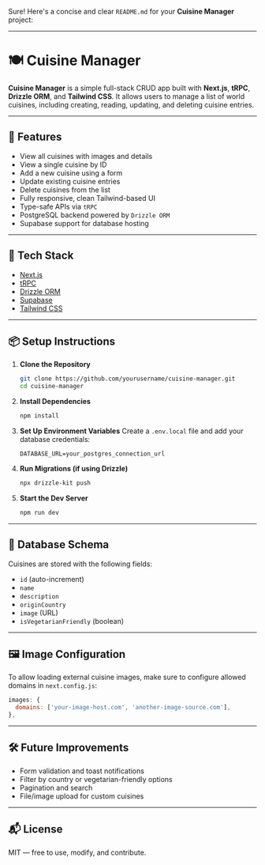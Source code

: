 Sure! Here's a concise and clear `README.md` for your **Cuisine Manager** project:

---

# 🍽️ Cuisine Manager

**Cuisine Manager** is a simple full-stack CRUD app built with **Next.js**, **tRPC**, **Drizzle ORM**, and **Tailwind CSS**. It allows users to manage a list of world cuisines, including creating, reading, updating, and deleting cuisine entries.

---

## 🚀 Features

- View all cuisines with images and details  
- View a single cuisine by ID  
- Add a new cuisine using a form  
- Update existing cuisine entries  
- Delete cuisines from the list  
- Fully responsive, clean Tailwind-based UI  
- Type-safe APIs via `tRPC`  
- PostgreSQL backend powered by `Drizzle ORM`  
- Supabase support for database hosting  

---

## 🧱 Tech Stack

- [Next.js](https://nextjs.org/)
- [tRPC](https://trpc.io/)
- [Drizzle ORM](https://orm.drizzle.team/)
- [Supabase](https://supabase.com/)
- [Tailwind CSS](https://tailwindcss.com/)

---

## 📦 Setup Instructions

1. **Clone the Repository**
   ```bash
   git clone https://github.com/yourusername/cuisine-manager.git
   cd cuisine-manager
   ```

2. **Install Dependencies**
   ```bash
   npm install
   ```

3. **Set Up Environment Variables**
   Create a `.env.local` file and add your database credentials:
   ```env
   DATABASE_URL=your_postgres_connection_url
   ```

4. **Run Migrations (if using Drizzle)**
   ```bash
   npx drizzle-kit push
   ```

5. **Start the Dev Server**
   ```bash
   npm run dev
   ```

---

## 📄 Database Schema

Cuisines are stored with the following fields:

- `id` (auto-increment)
- `name`
- `description`
- `originCountry`
- `image` (URL)
- `isVegetarianFriendly` (boolean)

---

## 🖼️ Image Configuration

To allow loading external cuisine images, make sure to configure allowed domains in `next.config.js`:

```js
images: {
  domains: ['your-image-host.com', 'another-image-source.com'],
},
```

---

## 🛠️ Future Improvements

- Form validation and toast notifications  
- Filter by country or vegetarian-friendly options  
- Pagination and search  
- File/image upload for custom cuisines  

---

## 📬 License

MIT — free to use, modify, and contribute.
